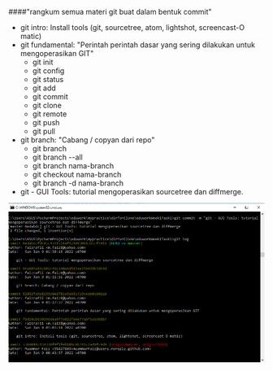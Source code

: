 ####"rangkum semua materi git buat dalam bentuk commit"
- git intro: Install tools (git, sourcetree, atom, lightshot, screencast-O matic)
- git fundamental: "Perintah perintah dasar yang sering dilakukan untuk mengoperasikan GIT"
  - git init
  - git config
  - git status
  - git add
  - git commit
  - git clone
  - git remote
  - git push
  - git pull
- git branch: "Cabang / copyan dari repo"
  - git branch
  - git branch --all
  - git branch nama-branch
  - git checkout nama-branch
  - git branch -d nama-branch
- git - GUI Tools: tutorial mengoperasikan sourcetree dan diffmerge.

![lightshot screenshot](tosend-eduwork-1.png)
